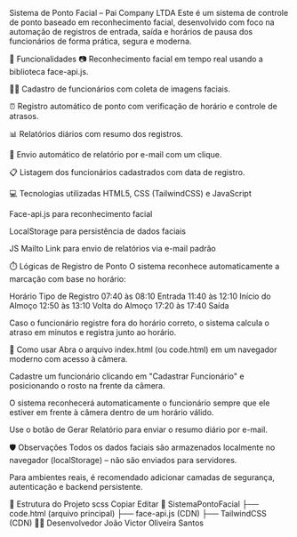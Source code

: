 Sistema de Ponto Facial – Pai Company LTDA
Este é um sistema de controle de ponto baseado em reconhecimento facial, desenvolvido com foco na automação de registros de entrada, saída e horários de pausa dos funcionários de forma prática, segura e moderna.

🚀 Funcionalidades
📷 Reconhecimento facial em tempo real usando a biblioteca face-api.js.

🧑‍💼 Cadastro de funcionários com coleta de imagens faciais.

⏰ Registro automático de ponto com verificação de horário e controle de atrasos.

📊 Relatórios diários com resumo dos registros.

📩 Envio automático de relatório por e-mail com um clique.

📋 Listagem dos funcionários cadastrados com data de registro.

💻 Tecnologias utilizadas
HTML5, CSS (TailwindCSS) e JavaScript

Face-api.js para reconhecimento facial

LocalStorage para persistência de dados faciais

JS Mailto Link para envio de relatórios via e-mail padrão

⏱️ Lógicas de Registro de Ponto
O sistema reconhece automaticamente a marcação com base no horário:

Horário	Tipo de Registro
07:40 às 08:10	Entrada
11:40 às 12:10	Início do Almoço
12:50 às 13:10	Volta do Almoço
17:20 às 17:40	Saída

Caso o funcionário registre fora do horário correto, o sistema calcula o atraso em minutos e registra junto ao horário.

🧪 Como usar
Abra o arquivo index.html (ou code.html) em um navegador moderno com acesso à câmera.

Cadastre um funcionário clicando em "Cadastrar Funcionário" e posicionando o rosto na frente da câmera.

O sistema reconhecerá automaticamente o funcionário sempre que ele estiver em frente à câmera dentro de um horário válido.

Use o botão de Gerar Relatório para enviar o resumo diário por e-mail.

🛡️ Observações
Todos os dados faciais são armazenados localmente no navegador (localStorage) – não são enviados para servidores.

Para ambientes reais, é recomendado adicionar camadas de segurança, autenticação e backend persistente.

📁 Estrutura do Projeto
scss
Copiar
Editar
📁 SistemaPontoFacial
├── code.html (arquivo principal)
├── face-api.js (CDN)
├── TailwindCSS (CDN)
👨‍💻 Desenvolvedor
João Victor Oliveira Santos
